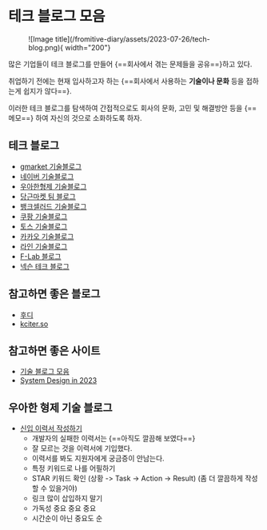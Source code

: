 # 테크 블로그 모음

<figure markdown>
![Image title](/fromitive-diary/assets/2023-07-26/tech-blog.png){ width="200"}
<figcaption></figcaption>
</figure>

많은 기업들이 테크 블로그를 만들어 {==회사에서 겪는 문제들을 공유==}하고 있다.

취업하기 전에는 현재 입사하고자 하는 {==회사에서 사용하는 **기술이나 문화** 등을 접하는게 쉽지가 않다==}.

이러한 테크 블로그를 탐색하여 간접적으로도 회사의 문화, 고민 및 해결방안 등을 {==메모==}  하여 자신의 것으로 소화하도록 하자.

## 테크 블로그
- [gmarket 기술블로그](https://dev.gmarket.com)
- [네이버 기술블로그](https://d2.naver.com/home)
- [우아한형제 기술블로그](https://techblog.woowahan.com)
- [당근마켓 팀 블로그](https://medium.com/daangn)
- [뱅크셀러드 기술블로그](https://blog.banksalad.com/)
- [쿠팡 기술블로그](https://medium.com/coupang-engineering/kr/home)
- [토스 기술블로그](https://toss.tech/)
- [카카오 기술블로그](https://tech.kakao.com/)
- [라인 기술블로그](https://engineering.linecorp.com/ko/culture)
- [F-Lab 블로그](https://f-lab.kr/blog/)
- [넥슨 테크 블로그](https://www.intelligencelabs.tech/)

## 참고하면 좋은 블로그
 - [후디](https://hudi.blog/zero-downtime-deployment/)
 - [kciter.so](https://kciter.so/posts/railway-oriented-programming)
 
## 참고하면 좋은 사이트
 - [기술 블로그 모음](https://blog.f-lab.kr/blog/sustainable-developer-growth-skills)
 - [System Design in 2023](https://www.educative.io/blog/complete-guide-to-system-design)

## 우아한 형제 기술 블로그 
 - [신입 이력서 작성하기](https://techblog.woowahan.com/11998/)
    - 개발자의 실패한 이력서는 {==아직도 깔끔해 보였다==}
    - 잘 모르는 것을 이력서에 기입했다.
    - 이력서를 봐도 지원자에게 궁금증이 안남는다.
    - 특정 키워드로 나를 어필하기
    - STAR 키워드 확인 (상황 -> Task -> Action -> Result) (좀 더 깔끔하게 작성할 수 있을거야)
    - 링크 많이 삽입하지 말기
    - 가독성 중요 중요 중요
    - 시간순이 아닌 중요도 순
